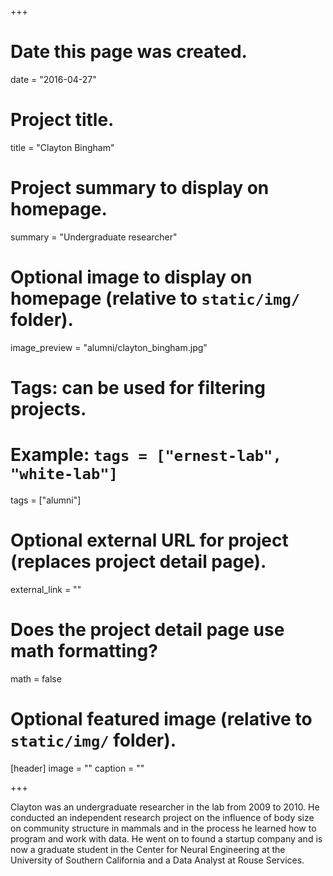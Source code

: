 +++
# Date this page was created.
date = "2016-04-27"

# Project title.
title = "Clayton Bingham"

# Project summary to display on homepage.
summary = "Undergraduate researcher"

# Optional image to display on homepage (relative to `static/img/` folder).
image_preview = "alumni/clayton_bingham.jpg"

# Tags: can be used for filtering projects.
# Example: `tags = ["ernest-lab", "white-lab"]`
tags = ["alumni"]

# Optional external URL for project (replaces project detail page).
external_link = ""

# Does the project detail page use math formatting?
math = false

# Optional featured image (relative to `static/img/` folder).
[header]
image = ""
caption = ""

+++

Clayton was an undergraduate researcher in the lab from 2009 to 2010. He conducted an independent research project on the influence of body size on community structure in mammals and in the process he learned how to program and work with data. He went on to found a startup company and is now a graduate student in the Center for Neural Engineering at the University of Southern California and a Data Analyst at Rouse Services.